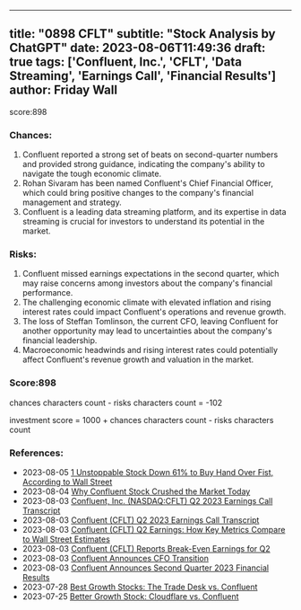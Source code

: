 
---
title: "0898 CFLT"
subtitle: "Stock Analysis by ChatGPT"
date: 2023-08-06T11:49:36
draft: true
tags: ['Confluent, Inc.', 'CFLT', 'Data Streaming', 'Earnings Call', 'Financial Results']
author: Friday Wall
---

score:898
### Chances:
1. Confluent reported a strong set of beats on second-quarter numbers and provided strong guidance, indicating the company's ability to navigate the tough economic climate.
2. Rohan Sivaram has been named Confluent's Chief Financial Officer, which could bring positive changes to the company's financial management and strategy.
3. Confluent is a leading data streaming platform, and its expertise in data streaming is crucial for investors to understand its potential in the market.
### Risks:
1. Confluent missed earnings expectations in the second quarter, which may raise concerns among investors about the company's financial performance.
2. The challenging economic climate with elevated inflation and rising interest rates could impact Confluent's operations and revenue growth.
3. The loss of Steffan Tomlinson, the current CFO, leaving Confluent for another opportunity may lead to uncertainties about the company's financial leadership.
4. Macroeconomic headwinds and rising interest rates could potentially affect Confluent's revenue growth and valuation in the market.
### Score:898
chances characters count - risks characters count = -102

investment score = 1000 + chances characters count - risks characters count
### References:
- 2023-08-05 [1 Unstoppable Stock Down 61% to Buy Hand Over Fist, According to Wall Street](https://finance.yahoo.com/m/8d40abce-3bc6-397f-9115-365643a4ed33/1-unstoppable-stock-down-61%25.html?.tsrc=rss)
- 2023-08-04 [Why Confluent Stock Crushed the Market Today](https://finance.yahoo.com/m/052efe84-b224-3e80-8b2f-4538e94b1939/why-confluent-stock-crushed.html?.tsrc=rss)
- 2023-08-03 [Confluent, Inc. (NASDAQ:CFLT) Q2 2023 Earnings Call Transcript](https://finance.yahoo.com/news/confluent-inc-nasdaq-cflt-q2-134211164.html?.tsrc=rss)
- 2023-08-03 [Confluent (CFLT) Q2 2023 Earnings Call Transcript](https://finance.yahoo.com/m/422cccbe-975c-377a-89d8-4cddc155d505/confluent-%28cflt%29-q2-2023.html?.tsrc=rss)
- 2023-08-03 [Confluent (CFLT) Q2 Earnings: How Key Metrics Compare to Wall Street Estimates](https://finance.yahoo.com/news/confluent-cflt-q2-earnings-key-020020322.html?.tsrc=rss)
- 2023-08-03 [Confluent (CFLT) Reports Break-Even Earnings for Q2](https://finance.yahoo.com/news/confluent-cflt-reports-break-even-215517745.html?.tsrc=rss)
- 2023-08-03 [Confluent Announces CFO Transition](https://finance.yahoo.com/news/confluent-announces-cfo-transition-200400764.html?.tsrc=rss)
- 2023-08-03 [Confluent Announces Second Quarter 2023 Financial Results](https://finance.yahoo.com/news/confluent-announces-second-quarter-2023-200300626.html?.tsrc=rss)
- 2023-07-28 [Best Growth Stocks: The Trade Desk vs. Confluent](https://finance.yahoo.com/m/6e62a598-da6e-38ed-a2ce-74363f91be1d/best-growth-stocks%3A-the-trade.html?.tsrc=rss)
- 2023-07-25 [Better Growth Stock: Cloudflare vs. Confluent](https://finance.yahoo.com/m/ee332210-1916-3d33-884e-2617d438e0b0/better-growth-stock%3A.html?.tsrc=rss)


                
